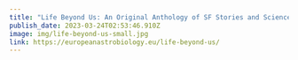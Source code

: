 ```yaml
---
title: "Life Beyond Us: An Original Anthology of SF Stories and Science Essays"
publish_date: 2023-03-24T02:53:46.910Z
image: img/life-beyond-us-small.jpg
link: https://europeanastrobiology.eu/life-beyond-us/
---
```

